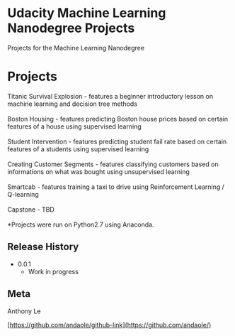 # Udacity Machine Learning Nanodegree Projects
Projects for the Machine Learning Nanodegree

# Projects
Titanic Survival Explosion - features a beginner introductory lesson on machine learning and decision tree methods<br /><br />
Boston Housing - features predicting Boston house prices based on certain features of a house using supervised learning<br /><br />
Student Intervention - features predicting student fail rate based on certain features of a students using supervised learning<br /><br />
Creating Customer Segments - features classifying customers based on informations on what was bought using unsupervised learning<br /><br />
Smartcab - features training a taxi to drive using Reinforcement Learning / Q-learning<br /><br />
Capstone - TBD<br /><br />
  *Projects were run on Python2.7 using Anaconda.


## Release History


* 0.0.1
    * Work in progress

## Meta

Anthony Le

[https://github.com/andaole/github-link](https://github.com/andaole/)
